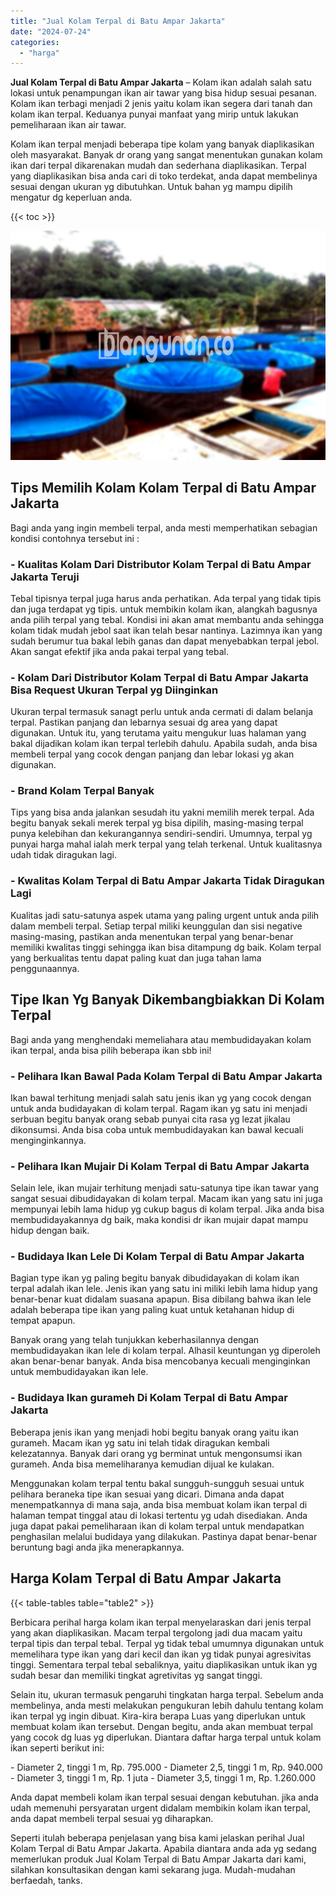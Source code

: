 ```yaml
---
title: "Jual Kolam Terpal di Batu Ampar Jakarta"
date: "2024-07-24"
categories: 
  - "harga"
---
```


**Jual Kolam Terpal di Batu Ampar Jakarta** – Kolam ikan adalah salah satu lokasi untuk penampungan ikan air tawar yang bisa hidup sesuai pesanan. Kolam ikan terbagi menjadi 2 jenis yaitu kolam ikan segera dari tanah dan kolam ikan terpal. Keduanya punyai manfaat yang mirip untuk lakukan pemeliharaan ikan air tawar.

Kolam ikan terpal menjadi beberapa tipe kolam yang banyak diaplikasikan oleh masyarakat. Banyak dr orang yang sangat menentukan gunakan kolam ikan dari terpal dikarenakan mudah dan sederhana diaplikasikan. Terpal yang diaplikasikan bisa anda cari di toko terdekat, anda dapat membelinya sesuai dengan ukuran yg dibutuhkan. Untuk bahan yg mampu dipilih mengatur dg keperluan anda.

{{< toc >}}

![Jual Kolam Terpal di Batu Ampar Jakarta](/images/jual-kolam-terpal-37.png)

## Tips Memilih Kolam Kolam Terpal di Batu Ampar Jakarta

Bagi anda yang ingin membeli terpal, anda mesti memperhatikan sebagian kondisi contohnya tersebut ini :

### \- Kualitas Kolam Dari Distributor Kolam Terpal di Batu Ampar Jakarta Teruji

Tebal tipisnya terpal juga harus anda perhatikan. Ada terpal yang tidak tipis dan juga terdapat yg tipis. untuk membikin kolam ikan, alangkah bagusnya anda pilih terpal yang tebal. Kondisi ini akan amat membantu anda sehingga kolam tidak mudah jebol saat ikan telah besar nantinya. Lazimnya ikan yang sudah berumur tua bakal lebih ganas dan dapat menyebabkan terpal jebol. Akan sangat efektif jika anda pakai terpal yang tebal.

### \- Kolam Dari Distributor Kolam Terpal di Batu Ampar Jakarta Bisa Request Ukuran Terpal yg Diinginkan

Ukuran terpal termasuk sanagt perlu untuk anda cermati di dalam belanja terpal. Pastikan panjang dan lebarnya sesuai dg area yang dapat digunakan. Untuk itu, yang terutama yaitu mengukur luas halaman yang bakal dijadikan kolam ikan terpal terlebih dahulu. Apabila sudah, anda bisa membeli terpal yang cocok dengan panjang dan lebar lokasi yg akan digunakan.

### \- Brand Kolam Terpal Banyak

Tips yang bisa anda jalankan sesudah itu yakni memilih merek terpal. Ada begitu banyak sekali merek terpal yg bisa dipilih, masing-masing terpal punya kelebihan dan kekurangannya sendiri-sendiri. Umumnya, terpal yg punyai harga mahal ialah merk terpal yang telah terkenal. Untuk kualitasnya udah tidak diragukan lagi.

### \- Kwalitas Kolam Terpal di Batu Ampar Jakarta Tidak Diragukan Lagi

Kualitas jadi satu-satunya aspek utama yang paling urgent untuk anda pilih dalam membeli terpal. Setiap terpal miliki keunggulan dan sisi negative masing-masing, pastikan anda menentukan terpal yang benar-benar memiliki kwalitas tinggi sehingga ikan bisa ditampung dg baik. Kolam terpal yang berkualitas tentu dapat paling kuat dan juga tahan lama penggunaannya.

## Tipe Ikan Yg Banyak Dikembangbiakkan Di Kolam Terpal

Bagi anda yang menghendaki memeliahara atau membudidayakan kolam ikan terpal, anda bisa pilih beberapa ikan sbb ini!

### \- Pelihara Ikan Bawal Pada Kolam Terpal di Batu Ampar Jakarta

Ikan bawal terhitung menjadi salah satu jenis ikan yg yang cocok dengan untuk anda budidayakan di kolam terpal. Ragam ikan yg satu ini menjadi serbuan begitu banyak orang sebab punyai cita rasa yg lezat jikalau dikonsumsi. Anda bisa coba untuk membudidayakan kan bawal kecuali menginginkannya.

### \- Pelihara Ikan Mujair Di Kolam Terpal di Batu Ampar Jakarta

Selain lele, ikan mujair terhitung menjadi satu-satunya tipe ikan tawar yang sangat sesuai dibudidayakan di kolam terpal. Macam ikan yang satu ini juga mempunyai lebih lama hidup yg cukup bagus di kolam terpal. Jika anda bisa membudidayakannya dg baik, maka kondisi dr ikan mujair dapat mampu hidup dengan baik.

### \- Budidaya Ikan Lele Di Kolam Terpal di Batu Ampar Jakarta

Bagian type ikan yg paling begitu banyak dibudidayakan di kolam ikan terpal adalah ikan lele. Jenis ikan yang satu ini miliki lebih lama hidup yang benar-benar kuat didalam suasana apapun. Bisa dibilang bahwa ikan lele adalah beberapa tipe ikan yang paling kuat untuk ketahanan hidup di tempat apapun.

Banyak orang yang telah tunjukkan keberhasilannya dengan membudidayakan ikan lele di kolam terpal. Alhasil keuntungan yg diperoleh akan benar-benar banyak. Anda bisa mencobanya kecuali menginginkan untuk membudidayakan ikan lele.

### \- Budidaya Ikan gurameh Di Kolam Terpal di Batu Ampar Jakarta

Beberapa jenis ikan yang menjadi hobi begitu banyak orang yaitu ikan gurameh. Macam ikan yg satu ini telah tidak diragukan kembali kelezatannya. Banyak dari orang yg berminat untuk mengonsumsi ikan gurameh. Anda bisa memeliharanya kemudian dijual ke kulakan.

Menggunakan kolam terpal tentu bakal sungguh-sungguh sesuai untuk pelihara beraneka tipe ikan sesuai yang dicari. Dimana anda dapat menempatkannya di mana saja, anda bisa membuat kolam ikan terpal di halaman tempat tinggal atau di lokasi tertentu yg udah disediakan. Anda juga dapat pakai pemeliharaan ikan di kolam terpal untuk mendapatkan penghasilan melalui budidaya yang dilakukan. Pastinya dapat benar-benar beruntung bagi anda jika menerapkannya.

## Harga Kolam Terpal di Batu Ampar Jakarta

{{< table-tables table="table2" >}}

Berbicara perihal harga kolam ikan terpal menyelaraskan dari jenis terpal yang akan diaplikasikan. Macam terpal tergolong jadi dua macam yaitu terpal tipis dan terpal tebal. Terpal yg tidak tebal umumnya digunakan untuk memelihara type ikan yang dari kecil dan ikan yg tidak punyai agresivitas tinggi. Sementara terpal tebal sebaliknya, yaitu diaplikasikan untuk ikan yg sudah besar dan memiliki tingkat agretivitas yg sangat tinggi.

Selain itu, ukuran termasuk pengaruhi tingkatan harga terpal. Sebelum anda membelinya, anda mesti melakukan pengukuran lebih dahulu tentang kolam ikan terpal yg ingin dibuat. Kira-kira berapa Luas yang diperlukan untuk membuat kolam ikan tersebut. Dengan begitu, anda akan membuat terpal yang cocok dg luas yg diperlukan. Diantara daftar harga terpal untuk kolam ikan seperti berikut ini:

\- Diameter 2, tinggi 1 m, Rp. 795.000 - Diameter 2,5, tinggi 1 m, Rp. 940.000 - Diameter 3, tinggi 1 m, Rp. 1 juta - Diameter 3,5, tinggi 1 m, Rp. 1.260.000

Anda dapat membeli kolam ikan terpal sesuai dengan kebutuhan. jika anda udah memenuhi persyaratan urgent didalam membikin kolam ikan terpal, anda dapat membeli terpal sesuai yg diharapkan.

Seperti itulah beberapa penjelasan yang bisa kami jelaskan perihal Jual Kolam Terpal di Batu Ampar Jakarta. Apabila diantara anda ada yg sedang memerlukan produk Jual Kolam Terpal di Batu Ampar Jakarta dari kami, silahkan konsultasikan dengan kami sekarang juga. Mudah-mudahan berfaedah, tanks.
